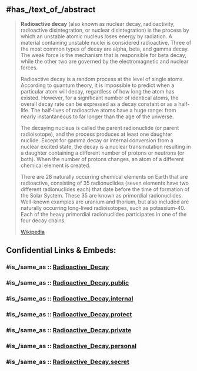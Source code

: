 ﻿---
aliases:
- "Radioactive decay"
has_id_wikidata: Q11448
---

## #has_/text_of_/abstract 

> **Radioactive decay** (also known as nuclear decay, radioactivity, radioactive disintegration, or nuclear disintegration) is the process by which an unstable atomic nucleus loses energy by radiation. A material containing unstable nuclei is considered radioactive. Three of the most common types of decay are alpha, beta, and gamma decay. The weak force is the mechanism that is responsible for beta decay, while the other two are governed by the electromagnetic and nuclear forces.
>
> Radioactive decay is a random process at the level of single atoms. According to quantum theory, it is impossible to predict when a particular atom will decay, regardless of how long the atom has existed. However, for a significant number of identical atoms, the overall decay rate can be expressed as a decay constant or as a half-life. The half-lives of radioactive atoms have a huge range: from nearly instantaneous to far longer than the age of the universe.
>
> The decaying nucleus is called the parent radionuclide (or parent radioisotope), and the process produces at least one daughter nuclide. Except for gamma decay or internal conversion from a nuclear excited state, the decay is a nuclear transmutation resulting in a daughter containing a different number of protons or neutrons (or both). When the number of protons changes, an atom of a different chemical element is created.
>
> There are 28 naturally occurring chemical elements on Earth that are radioactive, consisting of 35 radionuclides (seven elements have two different radionuclides each) that date before the time of formation of the Solar System. These 35 are known as primordial radionuclides. Well-known examples are uranium and thorium, but also included are naturally occurring long-lived radioisotopes, such as potassium-40. Each of the heavy primordial radionuclides participates in one of the four decay chains.
>
> [Wikipedia](https://en.wikipedia.org/wiki/Radioactive%20decay)


## Confidential Links & Embeds: 

### #is_/same_as :: [Radioactive_Decay](/_Standards/Science/Physics/Radioactive_Decay.md) 

### #is_/same_as :: [Radioactive_Decay.public](/_public/Science/Physics/Radioactive_Decay.public.md) 

### #is_/same_as :: [Radioactive_Decay.internal](/_internal/Science/Physics/Radioactive_Decay.internal.md) 

### #is_/same_as :: [Radioactive_Decay.protect](/_protect/Science/Physics/Radioactive_Decay.protect.md) 

### #is_/same_as :: [Radioactive_Decay.private](/_private/Science/Physics/Radioactive_Decay.private.md) 

### #is_/same_as :: [Radioactive_Decay.personal](/_personal/Science/Physics/Radioactive_Decay.personal.md) 

### #is_/same_as :: [Radioactive_Decay.secret](/_secret/Science/Physics/Radioactive_Decay.secret.md)

